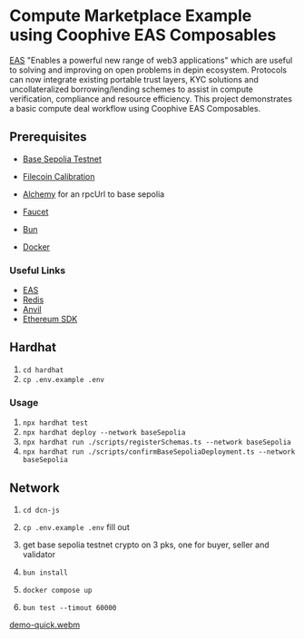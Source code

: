 # Compute Marketplace Example using Coophive EAS Composables
[EAS](https://github.com/ethereum-attestation-service/eas-contracts) "Enables a powerful new range of web3 applications" which are useful to solving and improving on open problems in depin ecosystem.
Protocols can now integrate existing portable trust layers, KYC solutions and uncollateralized borrowing/lending schemes to assist in compute verification, compliance and resource efficiency.
This project demonstrates a basic compute deal workflow using Coophive EAS Composables.

## Prerequisites

- [Base Sepolia Testnet](https://sepolia.basescan.org/)
- [Filecoin Calibration](https://docs.filecoin.io/networks/calibration)
- [Alchemy](https://www.alchemy.com/) for an rpcUrl to base sepolia
- [Faucet](https://www.alchemy.com/faucets/base-sepolia)

- [Bun](https://bun.sh)
- [Docker](https://www.docker.com/)


### Useful Links
- [EAS](https://github.com/ethereum-attestation-service/eas-contracts)
- [Redis](https://redis.io/)
- [Anvil](https://anvil.readthedocs.io/en/latest/)
- [Ethereum SDK](https://viem.sh/docs/getting-started)

## Hardhat
1. `cd hardhat`
2. `cp .env.example .env`

### Usage
1. `npx hardhat test`
2. `npx hardhat deploy --network baseSepolia`
3. `npx hardhat run ./scripts/registerSchemas.ts --network baseSepolia`
4. `npx hardhat run ./scripts/confirmBaseSepoliaDeployment.ts --network baseSepolia`

## Network
1. `cd dcn-js`
2. `cp .env.example .env` fill out
3. get base sepolia testnet crypto on 3 pks, one for buyer, seller and validator
8. `bun install`
9. `docker compose up`

10. `bun test --timout 60000`


[demo-quick.webm](https://github.com/user-attachments/assets/f04af4cd-20f2-48ef-93ed-2f876f5883c4)
